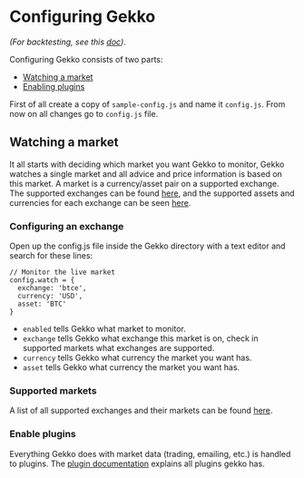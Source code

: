 # Configuring Gekko

*(For backtesting, see this [doc](./Backtesting.md))*.

Configuring Gekko consists of two parts:

- [Watching a market](#watching-a-market)
- [Enabling plugins](#enabling-plugins)

First of all create a copy of `sample-config.js` and name it `config.js`. From now on all changes go to `config.js` file.

## Watching a market

It all starts with deciding which market you want Gekko to monitor, Gekko watches a single market and all advice and price information is based on this market. A market is a currency/asset pair on a supported exchange. The supported exchanges can be found [here](./supported_exchanges.md), and the supported assets and currencies for each exchange can be seen [here](https://github.com/askmike/gekko/blob/stable/exchanges.js).

### Configuring an exchange

Open up the config.js file inside the Gekko directory with a text editor and search for these lines:

    // Monitor the live market
    config.watch = {
      exchange: 'btce',
      currency: 'USD',
      asset: 'BTC'
    }

- `enabled` tells Gekko what market to monitor.
- `exchange` tells Gekko what exchange this market is on, check in supported markets what exchanges are supported.
- `currency` tells Gekko what currency the market you want has.
- `asset` tells Gekko what currency the market you want has.

### Supported markets

A list of all supported exchanges and their markets can be found [here](https://github.com/askmike/gekko/blob/stable/exchanges.js). 

### Enable plugins

Everything Gekko does with market data (trading, emailing, etc.) is handled to plugins. The [plugin documentation](./Plugins.md) explains all plugins gekko has.